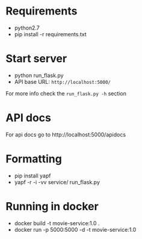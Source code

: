 # Requirements

* python2.7
* pip install -r requirements.txt

# Start server

* python run_flask.py
* API base URL: `http://localhost:5000/`

For more info check the `run_flask.py -h` section

# API docs

For api docs go to http://localhost:5000/apidocs

# Formatting

* pip install yapf
* yapf -r -i -vv service/ run_flask.py

# Running in docker

* docker build -t movie-service:1.0 .
* docker run -p 5000:5000 -d -t movie-service:1.0

